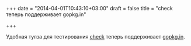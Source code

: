 +++
date = "2014-04-01T10:43:10+03:00"
draft = false
title = "check теперь поддерживает gopkg.in"

+++

<p>Удобная&nbsp;тулза для тестирования <a href="http://groups.google.com/forum/#!msg/golang-nuts/WUJJdrWsV34/n2lZRoVBd-gJ">check</a> теперь поддерживает&nbsp;<a href="http://labix.org/gopkg.in">gopkg.in</a>.</p>

